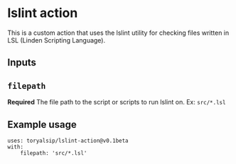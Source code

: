 # lslint action
This is a custom action that uses the lslint utility for checking files written in LSL (Linden Scripting Language).

## Inputs

## `filepath`

**Required** The file path to the script or scripts to run lslint on.
Ex: `src/*.lsl`

## Example usage

```
uses: toryalsip/lslint-action@v0.1beta
with:
    filepath: 'src/*.lsl'
```
